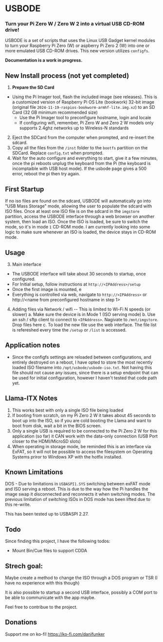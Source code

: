 # USBODE

### Turn your Pi Zero W / Zero W 2 into a virtual USB CD-ROM drive!

USBODE is a set of scripts that uses the Linux USB Gadget kernel modules to turn your Raspberry Pi Zero (W) or aspberry Pi Zero 2 (W) into one or more emulated USB CD-ROM drives. This new version utilizes `configfs`.

**Documentation is a work in progress.**

## New Install process (not yet completed)
1. **Prepare the SD Card**
-   Using the Pi Imager tool, flash the included image (see releases). This is a customized version of Raspberry Pi OS Lite (bookwork) 32-bit image (original file `2024-11-19-raspios-bookworm-armhf-lite.img.xz`) to an SD Card (32 GB minimum recommended size) 
    -   Use the Pi Imager tool to preconfigure hostname, login and locale
    -   If configuring wifi, remember, Pi Zero W and Zero 2 W models only supports 2.4ghz networks up to Wireless-N standards
2. Eject the SDCard from the computer when prompted, and re-insert the sdcard.
3. Copy all the files from the `/inst` folder to the `bootfs` partition on the SDCard. Replace `config.txt` when prompted.
6. Wait for the auto configure and everything to start, give it a few minutes, once the pi reboots unplug the keyboard from the Pi (the keyboard is incomptaible with USB host mode). If the usbode page gives a 500 error, reboot the pi then try again.

## First Startup
If no iso files are found on the sdcard, USBODE will automatically go into "USB Mass Storage" mode, allowing the user to populate the sdcard with ISO files. Once at least one ISO file is on the sdcard in the `imgstore` partition, access the USBODE interface through a web browser on another system, then load an ISO. Once the ISO is loaded, be sure to switch the mode, so it's in mode `1` CD-ROM mode. I am currently looking into some logic to make sure whenever an ISO is loaded, the device stays in CD-ROM mode.

## Usage
3. Main interface

-  The USBODE interface will take about 30 seconds to startup, once configured.
-  For Initial setup, follow instructions at `http://<IPAddress>/setup`
-  Once the first image is mounted, e
-  Everything is controlled via web, navigate to `http://<IPAddress>` or http://<name from preconfigured hostname in step 1>

4. Adding files via Network / wifi  -- This is limited to Wi-Fi N speeds (or slower)
   a. Make sure the device is in Mode 1 (ISO serving mode)
   b. Use an ssh / sftp client to connect to `<IPAddress>`. Nagivate to `/mnt/imgstore`. Drop files here
   c. To load the new file use the web interface. The file list is refereshed every time the `/setup` or `/list` is accessed.

## Application notes
* Since the configfs settings are reloaded between configurations, and entirely destroyed on a reboot, I have opted to store the most recently loaded ISO filename into `/opt/usbode/usbode-iso.txt`. Not having this file should not cause any issues, since there is a setup endpoint that can be used for initial configuration, however I haven't tested that code path yet.

## Llama-ITX Notes
1. This works best with only a single ISO file being loaded
2. If booting from scratch, on my Pi Zero 2 W it takes about 45 seconds to boot up into the ISO, so if you are cold booting the Llama and want to boot from disk, wait a bit in the BIOS screen. 
3. Only a single USB is required to be connected to the Pi Zero 2 W for this application (so far) it CAN work with the data-only connection (USB Port closer to the HDMI/MicroSD slots)
4. When operating in storage mode, be reminded this is an interface via ExFAT, so it will not be possible to access the filesystem on Operating Systems priror to Windows XP with the hotfix installed.


## Known Limitations
DOS - Due to limitations in `USBASPI1.SYS` switching between exFAT mode and ISO serving a reboot. This is due to the way how the Pi handles the image swap it disconnected and reconnects it when switching modes. The previous limitation of switching ISOs in DOS mode has been lifted due to this re-write.

This has been tested up to USBASPI 2.27.

## Todo
Since finding this project, I have the following todos:
- Mount Bin/Cue files to support CDDA 

## Strech goal:
Maybe create a method to change the ISO through a DOS program or TSR (I have no experience with this though)

It is also possible to startup a second USB interface, possibly a COM port to be able to communicate with the app maybe.

Feel free to contribue to the project.

## Donations

Support me on ko-fi!
https://ko-fi.com/danifunker
